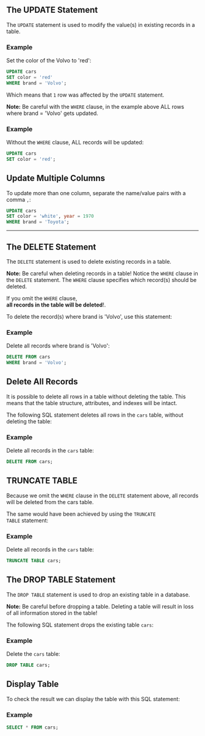 
## The UPDATE Statement

The `UPDATE` statement is used to modify the value(s) in existing records in a table.

### Example

Set the color of the Volvo to 'red':

```sql
UPDATE cars  
SET color = 'red'  
WHERE brand = 'Volvo';
```

Which means that `1` row was affected by the `UPDATE` statement.

**Note:** Be careful with the `WHERE` clause, in the example above ALL rows where brand = 'Volvo' gets updated.

### Example

Without the `WHERE` clause, ALL records will be updated:

```sql
UPDATE cars  
SET color = 'red';
```
## Update Multiple Columns

To update more than one column, separate the name/value pairs with a comma `,`:

```sql
UPDATE cars  
SET color = 'white', year = 1970  
WHERE brand = 'Toyota';
```


---
## The DELETE Statement

The `DELETE` statement is used to delete existing records in a table.

**Note:** Be careful when deleting records in a table! Notice the `WHERE` clause in the `DELETE` statement. The `WHERE` clause specifies which record(s) should be deleted.

If you omit the `WHERE` clause,  
**all records in the table will be deleted**!.

To delete the record(s) where brand is 'Volvo', use this statement:

### Example

Delete all records where brand is 'Volvo':

```sql
DELETE FROM cars  
WHERE brand = 'Volvo';
```

## Delete All Records

It is possible to delete all rows in a table without deleting the table. This means that the table structure, attributes, and indexes will be intact.

The following SQL statement deletes all rows in the `cars` table, without deleting the table:

### Example

Delete all records in the `cars` table:

```sql
DELETE FROM cars;
```
## TRUNCATE TABLE

Because we omit the `WHERE` clause in the `DELETE` statement above, all records will be deleted from the cars table.

The same would have been achieved by using the `TRUNCATE TABLE` statement:

### Example

Delete all records in the `cars` table:

```sql
TRUNCATE TABLE cars;
```

## The DROP TABLE Statement

The `DROP TABLE` statement is used to drop an existing table in a database.

**Note:** Be careful before dropping a table. Deleting a table will result in loss of all information stored in the table!

The following SQL statement drops the existing table `cars`:

### Example

Delete the `cars` table:

```sql
DROP TABLE cars;
```

## Display Table

To check the result we can display the table with this SQL statement:

### Example

```sql
SELECT * FROM cars;
```

